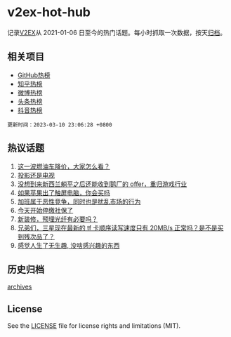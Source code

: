 # v2ex-hot-hub

 记录[V2EX](https://www.v2ex.com/)从 2021-01-06 日至今的热门话题。每小时抓取一次数据，按天[归档](archives)。
 
 ## 相关项目

- [GitHub热榜](https://github.com/snaildev/github-hot-hub)
- [知乎热榜](https://github.com/snaildev/zhihu-hot-hub)
- [微博热榜](https://github.com/snaildev/weibo-hot-hub)
- [头条热榜](https://github.com/snaildev/toutiao-hot-hub)
- [抖音热榜](https://github.com/snaildev/douyin-hot-hub)


 `更新时间：2023-03-10 23:06:28 +0800`

## 热议话题

1. [这一波燃油车降价，大家怎么看？](https://www.v2ex.com/t/922770)
1. [投影还是电视](https://www.v2ex.com/t/922772)
1. [没想到来新西兰躺平之后还能收到鹅厂的 offer，重归游戏行业](https://www.v2ex.com/t/922778)
1. [如果苹果出了触屏电脑，你会买吗](https://www.v2ex.com/t/922787)
1. [加班属于恶性竞争，同时也是扰乱市场的行为](https://www.v2ex.com/t/922771)
1. [今天开始停缴社保了](https://www.v2ex.com/t/922817)
1. [新装修，预埋光纤有必要吗？](https://www.v2ex.com/t/922897)
1. [兄弟们，三星现在最新的 tf 卡顺序读写速度只有 20MB/s 正常吗？是不是买到残次品了？](https://www.v2ex.com/t/922764)
1. [感觉人生了无生趣, 没啥感兴趣的东西](https://www.v2ex.com/t/922857)

## 历史归档

[archives](archives)

## License

See the [LICENSE](LICENSE) file for license rights and limitations (MIT).
